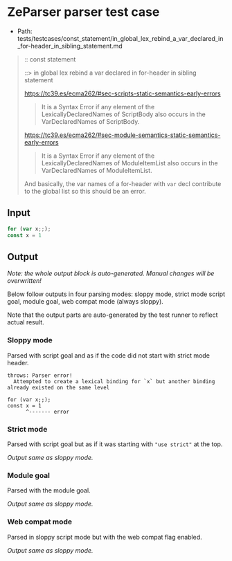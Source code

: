 # ZeParser parser test case

- Path: tests/testcases/const_statement/in_global_lex_rebind_a_var_declared_in_for-header_in_sibling_statement.md

> :: const statement
>
> ::> in global lex rebind a var declared in for-header in sibling statement
>
> https://tc39.es/ecma262/#sec-scripts-static-semantics-early-errors
>
> > It is a Syntax Error if any element of the LexicallyDeclaredNames of ScriptBody also occurs in the VarDeclaredNames of ScriptBody.
>
> https://tc39.es/ecma262/#sec-module-semantics-static-semantics-early-errors
>
> > It is a Syntax Error if any element of the LexicallyDeclaredNames of ModuleItemList also occurs in the VarDeclaredNames of ModuleItemList.
>
> And basically, the var names of a for-header with `var` decl contribute to the global list so this should be an error.


## Input

`````js
for (var x;;); 
const x = 1
`````

## Output

_Note: the whole output block is auto-generated. Manual changes will be overwritten!_

Below follow outputs in four parsing modes: sloppy mode, strict mode script goal, module goal, web compat mode (always sloppy).

Note that the output parts are auto-generated by the test runner to reflect actual result.

### Sloppy mode

Parsed with script goal and as if the code did not start with strict mode header.

`````
throws: Parser error!
  Attempted to create a lexical binding for `x` but another binding already existed on the same level

for (var x;;);
const x = 1
      ^------- error
`````

### Strict mode

Parsed with script goal but as if it was starting with `"use strict"` at the top.

_Output same as sloppy mode._

### Module goal

Parsed with the module goal.

_Output same as sloppy mode._

### Web compat mode

Parsed in sloppy script mode but with the web compat flag enabled.

_Output same as sloppy mode._
